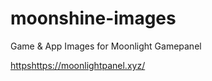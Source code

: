 # moonshine-images

Game & App Images for Moonlight Gamepanel

[https](https://moonlightpanel.xyz/)https://moonlightpanel.xyz/
